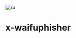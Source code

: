 ![xx](https://github.com/user-attachments/assets/547738aa-23f3-4963-90b5-d20a2bb54202)
# x-waifuphisher
